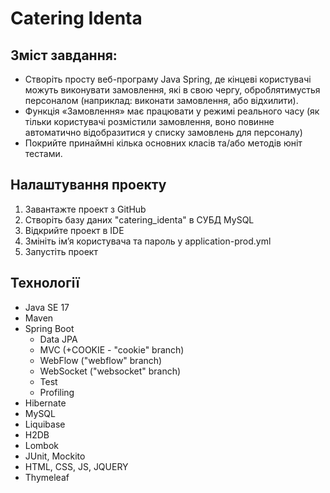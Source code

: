 # Catering Identa

## Зміст завдання:

- Створіть просту веб-програму Java Spring, де кінцеві користувачі можуть виконувати замовлення, які в свою чергу, оброблятимустья персоналом (наприклад: виконати замовлення, або відхилити).
- Функція «Замовлення» має працювати у режимі реального часу (як тільки користувачі розмістили замовлення, воно повинне автоматично відобразитися у списку замовлень для персоналу)
- Покрийте принаймні кілька основних класів та/або методів юніт тестами.

## Налаштування проекту

1. Завантажте проект з GitHub
2. Створіть базу даних "catering_identa" в СУБД MySQL
3. Відкрийте проект в IDE
4. Змініть ім’я користувача та пароль у application-prod.yml
5. Запустіть проект

## Технології

* Java SE 17
* Maven
* Spring Boot
    - Data JPA
    - MVC (+COOKIE - "cookie" branch)
    - WebFlow ("webflow" branch)
    - WebSocket ("websocket" branch)
    - Test
    - Profiling
* Hibernate
* MySQL
* Liquibase
* H2DB
* Lombok
* JUnit, Mockito
* HTML, CSS, JS, JQUERY
* Thymeleaf
